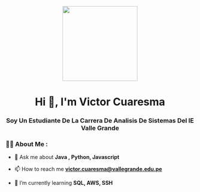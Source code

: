 <div id="header" align="center">
    <img src="https://media.giphy.com/media/QZkpIdieotn3i/giphy.gif" width="200" />
    <h1 align="center">Hi 👋, I'm Victor Cuaresma</h1>
    <h3 align="center">Soy Un Estudiante De La Carrera De Analisis De Sistemas Del IE Valle Grande</h3>
</div>

### 👨‍💻 About Me :
- 💬 Ask me about **Java , Python, Javascript**

- 📫 How to reach me **victor.cuaresma@vallegrande.edu.pe**

- 🌱 I’m currently learning **SQL, AWS, SSH**
